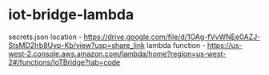 # iot-bridge-lambda

secrets.json location - https://drive.google.com/file/d/1OAg-fVvWNEe0AZJ-StsMD2Irb8Uvp-Kb/view?usp=share_link
lambda function - https://us-west-2.console.aws.amazon.com/lambda/home?region=us-west-2#/functions/IoTBridge?tab=code